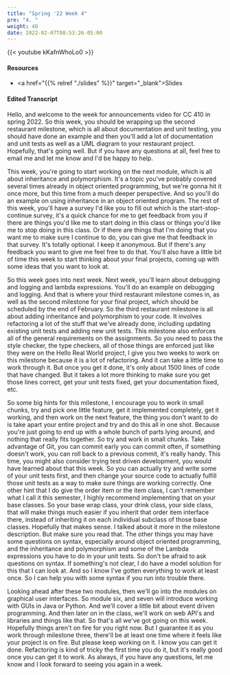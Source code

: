 ```yaml
---
title: "Spring '22 Week 4"
pre: "4. "
weight: 40
date: 2022-02-07T00:53:26-05:00
---
```


{{< youtube kKafnWhoLo0   >}}

#### Resources

* <a href="{{% relref "./slides" %}}" target="_blank">Slides</a>

#### Edited Transcript

Hello, and welcome to the week for announcements video for CC 410 in spring 2022. So this week, you should be wrapping up the second restaurant milestone, which is all about documentation and unit testing, you should have done an example and then you'll add a lot of documentation and unit tests as well as a UML diagram to your restaurant project. Hopefully, that's going well. But if you have any questions at all, feel free to email me and let me know and I'd be happy to help. 

This week, you're going to start working on the next module, which is all about inheritance and polymorphism. It's a topic you've probably covered several times already in object oriented programming, but we're gonna hit it once more, but this time from a much deeper perspective. And so you'll do an example on using inheritance in an object oriented program. The rest of this week, you'll have a survey I'd like you to fill out which is the start-stop-continue survey, it's a quick chance for me to get feedback from you if there are things you'd like me to start doing in this class or things you'd like me to stop doing in this class. Or if there are things that I'm doing that you want me to make sure I continue to do, you can give me that feedback in that survey. It's totally optional. I keep it anonymous. But if there's any feedback you want to give me feel free to do that. You'll also have a little bit of time this week to start thinking about your final projects, coming up with some ideas that you want to look at. 

So this week goes into next week. Next week, you'll learn about debugging and logging and lambda expressions. You'll do an example on debugging and logging. And that is where your third restaurant milestone comes in, as well as the second milestone for your final project, which should be scheduled by the end of February. So the third restaurant milestone is all about adding inheritance and polymorphism to your code. It involves refactoring a lot of the stuff that we've already done, including updating existing unit tests and adding new unit tests. This milestone also enforces all of the general requirements on the assignments. So you need to pass the style checker, the type checkers, all of those things are enforced just like they were on the Hello Real World project, I give you two weeks to work on this milestone because it is a lot of refactoring. And it can take a little time to work through it. But once you get it done, it's only about 1500 lines of code that have changed. But it takes a lot more thinking to make sure you get those lines correct, get your unit tests fixed, get your documentation fixed, etc. 

So some big hints for this milestone, I encourage you to work in small chunks, try and pick one little feature, get it implemented completely, get it working, and then work on the next feature, the thing you don't want to do is take apart your entire project and try and do this all in one shot. Because you're just going to end up with a whole bunch of parts lying around, and nothing that really fits together. So try and work in small chunks. Take advantage of Git, you can commit early you can commit often, if something doesn't work, you can roll back to a previous commit, it's really handy. This time, you might also consider trying test driven development, you would have learned about that this week. So you can actually try and write some of your unit tests first, and then change your source code to actually fulfill those unit tests as a way to make sure things are working correctly. One other hint that I do give the order item or the item class, I can't remember what I call it this semester, I highly recommend implementing that on your base classes. So your base wrap class, your drink class, your side class, that will make things much easier if you inherit that order item interface there, instead of inheriting it on each individual subclass of those base classes. Hopefully that makes sense. I talked about it more in the milestone description. But make sure you read that. The other things you may have some questions on syntax, especially around object oriented programming, and the inheritance and polymorphism and some of the Lambda expressions you have to do in your unit tests. So don't be afraid to ask questions on syntax. If something's not clear, I do have a model solution for this that I can look at. And so I know I've gotten everything to work at least once. So I can help you with some syntax if you run into trouble there. 

Looking ahead after these two modules, then we'll go into the modules on graphical user interfaces. So module six, and seven will introduce working with GUIs in Java or Python. And we'll cover a little bit about event driven programming. And then later on in the class, we'll work on web API's and libraries and things like that. So that's all we've got going on this week. Hopefully things aren't on fire for you right now. But I guarantee it as you work through milestone three, there'll be at least one time where it feels like your project is on fire. But please keep working on it. I know you can get it done. Refactoring is kind of tricky the first time you do it, but it's really good once you can get it to work. As always, if you have any questions, let me know and I look forward to seeing you again in a week. 

